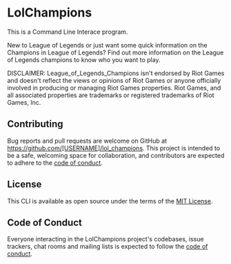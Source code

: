 # LolChampions

This is a Command Line Interace program. 

New to League of Legends or just want some quick information on the Champions in League of Legends? Find out more information on the League of Legends champions to know who you want to play.

DISCLAIMER: League_of_Legends_Champions isn't endorsed by Riot Games and doesn't reflect the views or opinions of Riot Games or anyone officially involved in producing or managing Riot Games properties. Riot Games, and all associated properties are trademarks or registered trademarks of Riot Games, Inc.

## Contributing

Bug reports and pull requests are welcome on GitHub at https://github.com/[USERNAME]/lol_champions. This project is intended to be a safe, welcoming space for collaboration, and contributors are expected to adhere to the [code of conduct](https://github.com/[USERNAME]/lol_champions/blob/master/CODE_OF_CONDUCT.md).

## License

This CLI is available as open source under the terms of the [MIT License](https://opensource.org/licenses/MIT).

## Code of Conduct

Everyone interacting in the LolChampions project's codebases, issue trackers, chat rooms and mailing lists is expected to follow the [code of conduct](https://github.com/[USERNAME]/lol_champions/blob/master/CODE_OF_CONDUCT.md).
